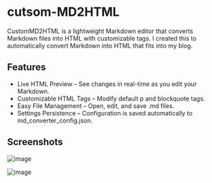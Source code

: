 # cutsom-MD2HTML

CustomMD2HTML is a lightweight Markdown editor that converts Markdown files into HTML with customizable tags. I created this to automatically convert Markdown into HTML that fits into my blog.

## Features
- Live HTML Preview – See changes in real-time as you edit your Markdown.
- Customizable HTML Tags – Modify default p and blockquote tags.
- Easy File Management – Open, edit, and save .md files.
- Settings Persistence – Configuration is saved automatically to md_converter_config.json.

## Screenshots

![image](https://github.com/user-attachments/assets/12e3d13f-6287-493a-92b2-feb6b2a0deb0)

![image](https://github.com/user-attachments/assets/5a5366cd-f873-4967-9c55-33dceeb590c0)


